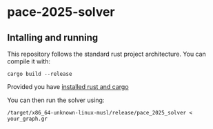 # pace-2025-solver

## Intalling and running

This repository follows the standard rust project architecture. You can compile it
with:
```
cargo build --release
```
Provided you have [installed rust and cargo](https://www.rust-lang.org/tools/install)

You can then run the solver using:
```
/target/x86_64-unknown-linux-musl/release/pace_2025_solver < your_graph.gr
```
